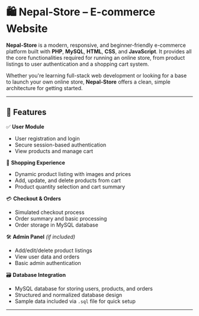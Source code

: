# 🛍️ Nepal-Store – E-commerce Website

**Nepal-Store** is a modern, responsive, and beginner-friendly e-commerce platform built with **PHP**, **MySQL**, **HTML**, **CSS**, and **JavaScript**. It provides all the core functionalities required for running an online store, from product listings to user authentication and a shopping cart system.

Whether you're learning full-stack web development or looking for a base to launch your own online store, **Nepal-Store** offers a clean, simple architecture for getting started.

---

## 🚀 Features

✅ **User Module**  
- User registration and login  
- Secure session-based authentication  
- View products and manage cart  

🛒 **Shopping Experience**  
- Dynamic product listing with images and prices  
- Add, update, and delete products from cart  
- Product quantity selection and cart summary  

💳 **Checkout & Orders**  
- Simulated checkout process  
- Order summary and basic processing  
- Order storage in MySQL database  

🛠️ **Admin Panel** *(if included)*  
- Add/edit/delete product listings  
- View user data and orders  
- Basic admin authentication  

🗃️ **Database Integration**  
- MySQL database for storing users, products, and orders  
- Structured and normalized database design  
- Sample data included via `.sql` file for quick setup  

---





